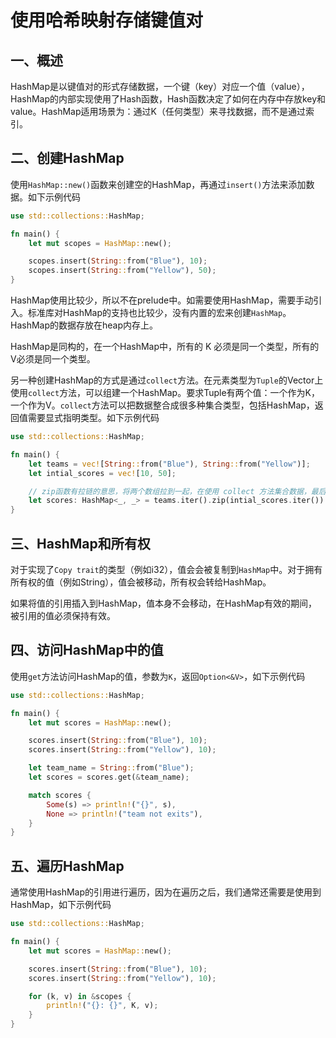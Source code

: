 # 使用哈希映射存储键值对

## 一、概述

HashMap是以键值对的形式存储数据，一个键（key）对应一个值（value），HashMap的内部实现使用了Hash函数，Hash函数决定了如何在内存中存放key和value。HashMap适用场景为：通过K（任何类型）来寻找数据，而不是通过索引。

## 二、创建HashMap

使用`HashMap::new()`函数来创建空的HashMap，再通过`insert()`方法来添加数据。如下示例代码

```rust
use std::collections::HashMap;

fn main() {
    let mut scopes = HashMap::new();

    scopes.insert(String::from("Blue"), 10);
    scopes.insert(String::from("Yellow"), 50);
}
```

HashMap使用比较少，所以不在prelude中。如需要使用HashMap，需要手动引入。标准库对HashMap的支持也比较少，没有内置的宏来创建`HashMap`。HashMap的数据存放在heap内存上。

HashMap是同构的，在一个HashMap中，所有的 K 必须是同一个类型，所有的 V必须是同一个类型。

另一种创建HashMap的方式是通过`collect`方法。在元素类型为`Tuple`的Vector上使用`collect`方法，可以组建一个HashMap。要求Tuple有两个值：一个作为K，一个作为V。`collect`方法可以把数据整合成很多种集合类型，包括HashMap，返回值需要显式指明类型。如下示例代码

```rust
use std::collections::HashMap;

fn main() {
    let teams = vec![String::from("Blue"), String::from("Yellow")];
    let intial_scores = vec![10, 50];

    // zip函数有拉链的意思，将两个数组拉到一起，在使用 collect 方法集合数据，最后指定生成的集合数据为 HashMap
    let scores: HashMap<_, _> = teams.iter().zip(intial_scores.iter()).collect();
}
```

## 三、HashMap和所有权

对于实现了`Copy trait`的类型（例如i32），值会会被复制到`HashMap`中。对于拥有所有权的值（例如String），值会被移动，所有权会转给HashMap。

如果将值的引用插入到HashMap，值本身不会移动，在HashMap有效的期间，被引用的值必须保持有效。

## 四、访问HashMap中的值

使用`get`方法访问HashMap的值，参数为`K`，返回`Option<&V>`，如下示例代码

```Rust
use std::collections::HashMap;

fn main() {
    let mut scores = HashMap::new();

    scores.insert(String::from("Blue"), 10);
    scores.insert(String::from("Yellow"), 10);

    let team_name = String::from("Blue");
    let scores = scores.get(&team_name);

    match scores {
        Some(s) => println!("{}", s),
        None => println!("team not exits"),
    }
}
```

## 五、遍历HashMap

通常使用HashMap的引用进行遍历，因为在遍历之后，我们通常还需要是使用到HashMap，如下示例代码

```Rust
use std::collections::HashMap;

fn main() {
    let mut scores = HashMap::new();

    scores.insert(String::from("Blue"), 10);
    scores.insert(String::from("Yellow"), 10);

    for (k, v) in &scopes {
        println!("{}: {}", K, v);
    }
}
```
